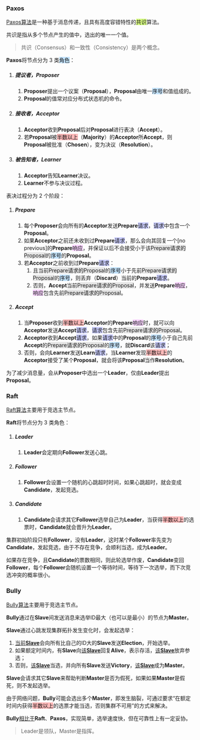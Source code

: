 ### Paxos

[Paxos算法](https://www.cyc2018.xyz/其它/系统设计/分布式.html#五、paxos)是一种基于消息传递，且具有高度容错特性的<span style=background:#d4fe7f>共识</span>算法。

共识是指从多个节点产生的值中，选出的唯一一个值。

> 共识（Consensus）和一致性（Consistency）是两个概念。

**Paxos**将节点分为 3 类<span style=background:#c2e2ff>角色</span>：

1. ##### 提议者，Proposer

   1. **Proposer**提出一个议案（**Proposal**），**Proposal**由唯一<span style=background:#c2e2ff>序号</span>和值组成的。
   2. **Proposal**的值常对应分布式状态机的命令。

2. ##### 接收者，Acceptor

   1. **Acceptor**收到**Proposal**后对**Proposal**进行表决（**Accept**）。
   2. 若**Proposal**被<span style=background:#ffb8b8>半数以上</span>（**Majority**）的**Acceptor**所**Accept**，则**Proposal**被批准（**Chosen**），变为决议（**Resolution**）。

3. ##### 被告知者，Learner

   1. **Acceptor**告知**Learner**决议。
   2. **Learner**不参与决议过程。

表决过程分为 2 个阶段：

1. ##### Prepare

   1. 每个**Proposer**会向所有的**Acceptor**发送**Prepare**<span style=background:#c9ccff>请求</span>，<span style=background:#c9ccff>请求</span>中包含一个**Proposal**。
   2. 如果**Acceptor**之前还未收到过**Prepare**<span style=background:#c9ccff>请求</span>，那么会向其回复一个[no previous]的**Prepare**<span style=background:#f8d2ff>响应</span>，并保证以后不会接受小于该<span style=background:#e6e6e6>Prepare请求的Proposal</span>的<span style=background:#c2e2ff>序号</span>的**Proposal**。
   3. 若**Acceptor**之前收到过**Prepare**<span style=background:#c9ccff>请求</span>：
      1. 且当前<span style=background:#e6e6e6>Prepare请求的Proposal</span>的<span style=background:#c2e2ff>序号</span>小于先前<span style=background:#e6e6e6>Prepare请求的Proposal</span>的<span style=background:#c2e2ff>序号</span>，则丢弃（**Discard**）当前的**Prepare**<span style=background:#c9ccff>请求</span>。
      2. 否则，**Accept**当前<span style=background:#e6e6e6>Prepare请求的Proposal</span>，并发送**Prepare**<span style=background:#f8d2ff>响应</span>，<span style=background:#f8d2ff>响应</span>包含先前<span style=background:#e6e6e6>Prepare请求的Proposal</span>。

2. ##### Accept

   1. 当**Proposer**收到<span style=background:#ffb8b8>半数以上</span>**Acceptor**的**Prepare**<span style=background:#f8d2ff>响应</span>时，就可以向**Acceptor**发送**Accept**<span style=background:#c9ccff>请求</span>，<span style=background:#c9ccff>请求</span>包含先前<span style=background:#e6e6e6>Prepare请求的Proposal</span>。
   2. **Acceptor**收到**Accept**<span style=background:#c9ccff>请求</span>，如果<span style=background:#c9ccff>请求</span>中的**Proposal**的<span style=background:#c2e2ff>序号</span>小于自己先前**Accept**的<span style=background:#e6e6e6>Prepare请求的Proposal</span>的<span style=background:#c2e2ff>序号</span>，就**Discard**该<span style=background:#c9ccff>请求</span>；
   3. 否则，会向**Learner**发送**Learn**<span style=background:#c9ccff>请求</span>，当**Learner**发现<span style=background:#ffb8b8>半数以上</span>的**Acceptor**接受了某个**Proposal**，就会将该**Proposal**当作**Resolution**。

为了减少消息量，会从**Proposer**中选出一个**Leader**，仅由**Leader**提出**Proposal**。



### Raft

[Raft算法](https://www.cyc2018.xyz/其它/系统设计/分布式.html#六、raft)主要用于竞选主节点。

**Raft**将节点分为 3 类角色：

1. ##### Leader

   1. **Leader**会定期向**Follower**发送心跳。

2. ##### Follower

   1. **Follower**会设置一个随机的心跳超时时间，如果心跳超时，就会变成**Candidate**，发起竞选。

3. ##### Candidate

   1. **Candidate**会请求其它**Follower**选举自己为**Leader**，当获得<span style=background:#ffb8b8>半数以上</span>的选票时，**Candidate**就会晋升为**Leader**。

集群初始阶段只有**Follower**，没有**Leader**，这时某个**Follower**率先变为**Candidate**，发起竞选，由于不存在竞争，会顺利当选，成为**Leader**。

如果存在竞争，且**Candidate**的票数相同，则此轮选举作废，**Candidate**变回**Follower**，每个**Follower**会随机设置一个等待时间，等待下一次选举，而下次竞选冲突的概率很小。



### Bully

[Bully算法](https://zhuanlan.zhihu.com/p/110015509)主要用于竞选主节点。

**Bully**通过在**Slave**间发送消息来选举ID最大（也可以是最小）的节点为**Master**。

**Slave**通过心跳发现集群拓扑发生变化时，会发起选举：

1. <u>当前**Slave**</u>会向所有比自己的ID大的**Slave**发送**Election**，开始选举。
2. 如果额定时间内，有**Slave**向<u>该**Slave**</u>回复**Alive**，表示存活，<u>该**Slave**</u>放弃参选；
3. 否则，<u>该**Slave**</u>当选，并向所有**Slave**发送**Victory**，<u>该**Slave**</u>成为**Master**。

**Slave**会请求其它**Slave**来帮助判断**Master**是否为假死，如果如果**Master**是假死，则不发起选举。

由于网络问题，**Bully**可能会选出多个**Master**，即发生脑裂，可通过要求“在额定时间内获得<span style=background:#ffb8b8>半数以上</span>的选票才能当选，否则集群不可用”的方式来解决。

**Bully**[相比于](https://leriou.github.io/2019-01-09-mongodb-compareto-elasticsearch/)**Raft**、**Paxos**，实现简单，选举速度快，但在可靠性上有一定妥协。

> Leader是领队，Master是指挥。
